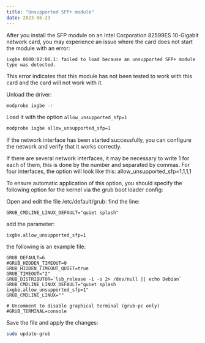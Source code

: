 ```yaml
---
title: "Unsupported SFP+ module"
date: 2023-06-23
---
```

After you install the SFP module on an Intel Corporation 82599ES 10-Gigabit network card, you may experience an issue where the card does not start the module with an error:

```
ixgbe 0000:02:00.1: failed to load because an unsupported SFP+ module type was detected.
```

This error indicates that this module has not been tested to work with this card and the card will not work with it.

Unload the driver:

```sh
modprobe ixgbe -r
```

Load it with the option `allow_unsupported_sfp=1`

```sh
modprobe ixgbe allow_unsupported_sfp=1
```

If the network interface has been started successfully, you can configure the network and verify that it works correctly.

If there are several network interfaces, it may be necessary to write 1 for each of them, this is done by the number and separated by commas. For four interfaces, the option will look like this: allow_unsupported_sfp=1,1,1,1

To ensure automatic application of this option, you should specify the following option for the kernel via the grub boot loader config:

Open and edit the file /etc/default/grub:
find the line:

```
GRUB_CMDLINE_LINUX_DEFAULT="quiet splash"
```

add the parameter:

```
ixgbe.allow_unsupported_sfp=1
```

the following is an example file:

```
GRUB_DEFAULT=6
#GRUB_HIDDEN_TIMEOUT=0
GRUB_HIDDEN_TIMEOUT_QUIET=true
GRUB_TIMEOUT="2"
GRUB_DISTRIBUTOR=`lsb_release -i -s 2> /dev/null || echo Debian`
GRUB_CMDLINE_LINUX_DEFAULT="quiet splash ixgbe.allow_unsupported_sfp=1"
GRUB_CMDLINE_LINUX=""

# Uncomment to disable graphical terminal (grub-pc only)
#GRUB_TERMINAL=console
```

Save the file and apply the changes:

```sh
sudo update-grub
```

